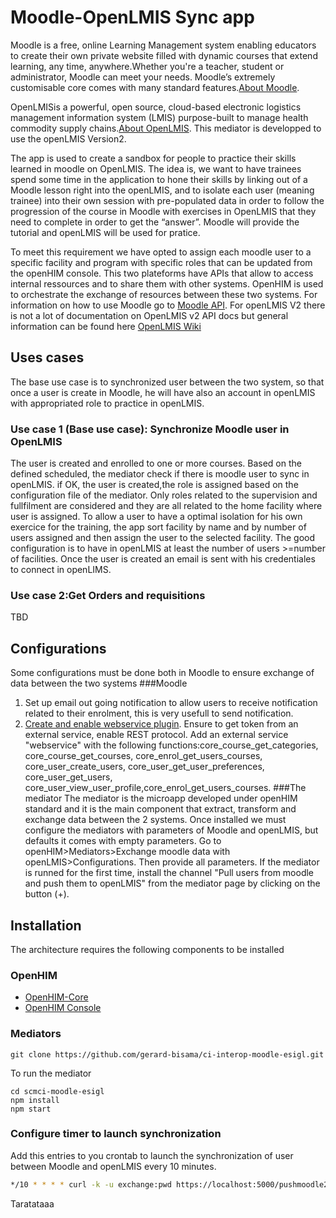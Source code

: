 # Moodle-OpenLMIS Sync app
Moodle is a free, online Learning Management system enabling educators to create their own private website filled with dynamic courses that extend learning, any time, anywhere.Whether you're a teacher, student or administrator, Moodle can meet your needs. Moodle’s extremely customisable core comes with many standard features.[About Moodle](https://docs.moodle.org/35/en/Features).

OpenLMISis a powerful, open source, cloud-based electronic logistics management information system (LMIS) purpose-built to manage health commodity supply chains.[About OpenLMIS](https://docs.moodle.org/35/en/Features). This mediator is developped to use the openLMIS Version2.

The app is used to create a sandbox for people to practice their skills learned in moodle on  OpenLMIS. The idea is, we want to have trainees spend some time in the application to hone their skills by linking out of a Moodle lesson right into the openLMIS, and to isolate each user (meaning trainee) into their own session with pre-populated data in order to follow the progression of the course in Moodle with exercises in OpenLMIS that they need to complete in order to get the “answer”. Moodle will provide the tutorial and openLMIS will be used for pratice.

To meet this requirement we have opted to assign each moodle user to a specific facility and program with specific roles that can be updated from the openHIM console. 
This two plateforms have APIs that allow to access internal ressources and to share them with other systems. OpenHIM is used to orchestrate the exchange of resources between these two systems. 
For information on how to use Moodle go to [Moodle API](https://docs.moodle.org/dev/Web_services_API).
For openLMIS V2 there is not a lot of documentation on OpenLMIS v2 API docs but general information can be found here [OpenLMIS Wiki](https://openlmis.atlassian.net/wiki/spaces/OP/overview)
## Uses cases
The base use case is to synchronized user between the two system, so that once a user is create in Moodle, he will have also an account in openLMIS with appropriated role to practice in openLMIS.

### Use case 1 (Base use case): Synchronize Moodle user in OpenLMIS
The user is created and enrolled to one or more courses. Based on the defined scheduled, the mediator check if there is moodle user to sync in openLMIS. if OK, the user is created,the role is assigned based on the configuration file of the mediator. Only roles related to the supervision and fullfilment are considered and they are all related to the home facility where user is assigned. To allow a user to have a optimal isolation for his own exercice for the training, the app sort facility by name and by number of users assigned and then assign the user to the selected facility. The good configuration is to have in openLMIS at least the  number of users >=number of facilities. Once the user is created an email is sent with his credentiales to connect in openLIMS.

### Use case 2:Get Orders and requisitions
TBD

## Configurations
Some configurations must be done both in Moodle to ensure exchange of data between the two systems
###Moodle
1. Set up email out going notification to allow users to receive notification related to their enrolment, this is very usefull to send notification.
2. [Create and enable webservice plugin](https://docs.moodle.org/35/en/Using_web_services). Ensure to get token from an external service, enable REST protocol. Add an external service "webservice" with the following functions:core_course_get_categories, core_course_get_courses, core_enrol_get_users_courses, core_user_create_users, core_user_get_user_preferences, core_user_get_users, core_user_view_user_profile,core_enrol_get_users_courses.
###The mediator
The mediator is the microapp developed under openHIM standard and it is the main component that extract, transform and exchange data between the 2 systems.
Once installed we must configure the mediators with parameters of Moodle and openLMIS, but defaults it comes with empty parameters.
Go to openHIM>Mediators>Exchange moodle data with openLMIS>Configurations. Then provide all parameters.
If the mediator is runned for the first time, install the channel "Pull users from moodle and push them to openLMIS" from the mediator page by clicking on the button (+).


## Installation
The architecture requires the following components to be installed
### OpenHIM
* [OpenHIM-Core](https://openhim.readthedocs.io/en/latest/getting-started.html)
* [OpenHIM Console](https://openhim.readthedocs.io/en/latest/getting-started.html)
### Mediators
```
git clone https://github.com/gerard-bisama/ci-interop-moodle-esigl.git
```
To run the mediator
```
cd scmci-moodle-esigl
npm install
npm start
```


### Configure timer to launch synchronization
Add this entries to you crontab to launch the synchronization of user between Moodle and openLMIS every 10 minutes.
```sh
*/10 * * * * curl -k -u exchange:pwd https://localhost:5000/pushmoodle2lmis > /dev/null & #5000 is the default port for openHIM channel.
```

Taratataaa
